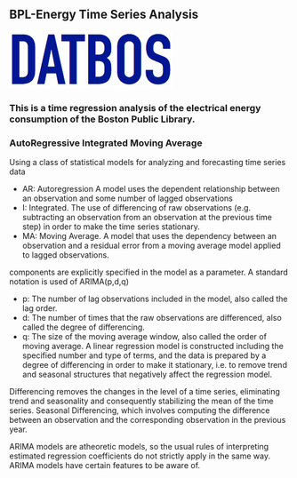 ## BPL-Energy Time Series Analysis
![Datbos logo](logo.png)
### This is a time regression analysis of the electrical energy consumption of the Boston Public Library.
### AutoRegressive Integrated Moving Average
Using a class of statistical models for analyzing and forecasting time series data
- AR: Autoregression A model uses the dependent relationship between an observation and some number of lagged observations
- I: Integrated. The use of differencing of raw observations (e.g. subtracting an observation from an observation at the previous time step) in order to make the time series stationary.
- MA: Moving Average. A model that uses the dependency between an observation and a residual error from a moving average model applied to lagged observations.

components are explicitly specified in the model as a parameter. A standard notation is used of ARIMA(p,d,q) 
- p: The number of lag observations included in the model, also called the lag order.
- d: The number of times that the raw observations are differenced, also called the degree of differencing.
- q: The size of the moving average window, also called the order of moving average.
A linear regression model is constructed including the specified number and type of terms, and the data is prepared by a degree of differencing in order to make it stationary, i.e. to remove trend and seasonal structures that negatively affect the regression model.

Differencing removes the changes in the level of a time series, eliminating trend and seasonality and consequently stabilizing the mean of the time series.
Seasonal Differencing, which involves computing the difference between an observation and the corresponding observation in the previous year.

ARIMA models are atheoretic models, so the usual rules of interpreting estimated regression coefficients do not strictly apply in the same way. ARIMA models have certain features to be aware of.
